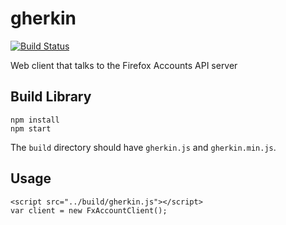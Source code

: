 gherkin
=======

[![Build Status](https://travis-ci.org/mozilla/fxa-js-client.png)](https://travis-ci.org/mozilla/fxa-js-client)

Web client that talks to the Firefox Accounts API server


## Build Library

```
npm install
npm start
```

The `build` directory should have `gherkin.js` and `gherkin.min.js`.

## Usage

```
<script src="../build/gherkin.js"></script>
var client = new FxAccountClient();
```
